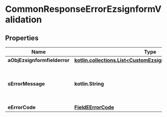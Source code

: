 
# CommonResponseErrorEzsignformValidation

## Properties
Name | Type | Description | Notes
------------ | ------------- | ------------- | -------------
**aObjEzsignformfielderror** | [**kotlin.collections.List&lt;CustomEzsignformfielderrorResponse&gt;**](CustomEzsignformfielderrorResponse.md) |  | 
**sErrorMessage** | **kotlin.String** | The message giving details about the error | 
**eErrorCode** | [**FieldEErrorCode**](FieldEErrorCode.md) |  | 



